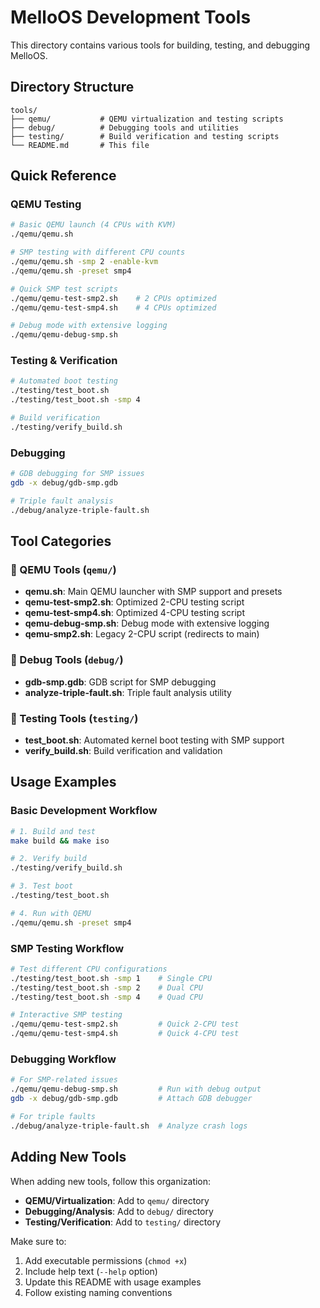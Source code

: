 # MelloOS Development Tools

This directory contains various tools for building, testing, and debugging MelloOS.

## Directory Structure

```
tools/
├── qemu/           # QEMU virtualization and testing scripts
├── debug/          # Debugging tools and utilities
├── testing/        # Build verification and testing scripts
└── README.md       # This file
```

## Quick Reference

### QEMU Testing
```bash
# Basic QEMU launch (4 CPUs with KVM)
./qemu/qemu.sh

# SMP testing with different CPU counts
./qemu/qemu.sh -smp 2 -enable-kvm
./qemu/qemu.sh -preset smp4

# Quick SMP test scripts
./qemu/qemu-test-smp2.sh    # 2 CPUs optimized
./qemu/qemu-test-smp4.sh    # 4 CPUs optimized

# Debug mode with extensive logging
./qemu/qemu-debug-smp.sh
```

### Testing & Verification
```bash
# Automated boot testing
./testing/test_boot.sh
./testing/test_boot.sh -smp 4

# Build verification
./testing/verify_build.sh
```

### Debugging
```bash
# GDB debugging for SMP issues
gdb -x debug/gdb-smp.gdb

# Triple fault analysis
./debug/analyze-triple-fault.sh
```

## Tool Categories

### 🚀 QEMU Tools (`qemu/`)
- **qemu.sh**: Main QEMU launcher with SMP support and presets
- **qemu-test-smp2.sh**: Optimized 2-CPU testing script
- **qemu-test-smp4.sh**: Optimized 4-CPU testing script  
- **qemu-debug-smp.sh**: Debug mode with extensive logging
- **qemu-smp2.sh**: Legacy 2-CPU script (redirects to main)

### 🐛 Debug Tools (`debug/`)
- **gdb-smp.gdb**: GDB script for SMP debugging
- **analyze-triple-fault.sh**: Triple fault analysis utility

### 🧪 Testing Tools (`testing/`)
- **test_boot.sh**: Automated kernel boot testing with SMP support
- **verify_build.sh**: Build verification and validation

## Usage Examples

### Basic Development Workflow
```bash
# 1. Build and test
make build && make iso

# 2. Verify build
./testing/verify_build.sh

# 3. Test boot
./testing/test_boot.sh

# 4. Run with QEMU
./qemu/qemu.sh -preset smp4
```

### SMP Testing Workflow
```bash
# Test different CPU configurations
./testing/test_boot.sh -smp 1    # Single CPU
./testing/test_boot.sh -smp 2    # Dual CPU
./testing/test_boot.sh -smp 4    # Quad CPU

# Interactive SMP testing
./qemu/qemu-test-smp2.sh         # Quick 2-CPU test
./qemu/qemu-test-smp4.sh         # Quick 4-CPU test
```

### Debugging Workflow
```bash
# For SMP-related issues
./qemu/qemu-debug-smp.sh         # Run with debug output
gdb -x debug/gdb-smp.gdb         # Attach GDB debugger

# For triple faults
./debug/analyze-triple-fault.sh  # Analyze crash logs
```

## Adding New Tools

When adding new tools, follow this organization:

- **QEMU/Virtualization**: Add to `qemu/` directory
- **Debugging/Analysis**: Add to `debug/` directory  
- **Testing/Verification**: Add to `testing/` directory

Make sure to:
1. Add executable permissions (`chmod +x`)
2. Include help text (`--help` option)
3. Update this README with usage examples
4. Follow existing naming conventions